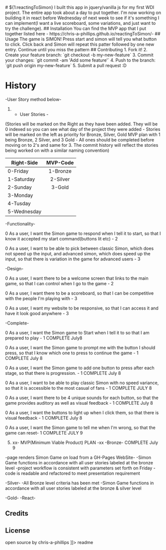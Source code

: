 <snippet>
  <content>
# ${1:reactingToSimon}
I built this app in jquery/vanilla js for my first WDI project. The entire app took about a day to put together. I'm now working on building it in react before Wednesday of next week to see if it's something I can implement(I want a live scoreboard, some variations, and just want to try the challenge).
## Installation
You can find the MVP app that I put together listed here - https://chris-a-phillips.github.io/reactingToSimon/-
## Usage
The game is SIMON! Press start and simon will tell you what button to click. Click back and Simon will repeat this patter followed by one new entry. Continue until you miss the pattern
## Contributing
1. Fork it!
2. Create your feature branch: `git checkout -b my-new-feature`
3. Commit your changes: `git commit -am 'Add some feature'`
4. Push to the branch: `git push origin my-new-feature`
5. Submit a pull request :D

# History

-User Story method below-

1. - User Stories -

<p>(Stories will be marked on the Right as they have been added. They will be 0 indexed so you can see what day of the project they were added - Stories will be marked on the left as priority for Bronze, Silver, Gold MVP plan with 1 being Bronze, 2 Silver, and 3 Gold - All ones should be completed before moving on to 2's and same for 3. The commit history will reflect the stories being worked on with a similar naming convention)</p>

| Right-Side    | MVP-Code      |
| ------------- |:-------------:|
| 0-Friday      | 1-Bronze      |
| 1-Saturday    | 2-Silver      |   
| 2-Sunday      | 3-Gold        |
| 3-Monday
| 4-Tusday
| 5-Wednesday              




-Functionality-

0 As a user, I want the Simon game to respond when I tell it to start, so that I know it accepted my start command(buttons lit etc) - 2

0 As a user, I want to be able to pick between classic Simon, which does not speed up the input, and advanced simon, which does speed up the input, so that there is variation in the game for advanced users - 3


-Design-

0 As a user, I want there to be a welcome screen that links to the main game, so that I can control when I go to the game - 2

0 As a user, I want there to be a scoreboard, so that I can be competitive with the people I'm playing with - 3

0 As a user, I want my website to be responsive, so that I can access it and have it look good anywhere - 3


-Complete-

0 As a user, I want the Simon game to Start when I tell it to so that I am prepared to play - 1 COMPLETE July8

0 As a user, I want the Simon game to prompt me with the button I should press, so that I know which one to press to continue the game - 1 COMPLETE July 8

0 As a user, I want the Simon game to add one button to press after each stage, so that there is progression. - 1 COMPLETE July 8

0 As a user, I want to be able to play classic Simon with no speed variance, so that it is accessible to the most casual of fans - 1 COMPLETE JULY 8

0 As a user, I want there to be 4 unique sounds for each button, so that the game provides auditory as well as visual feedback - 1 COMPLETE July 8

0 As a user, I want the buttons to light up when I click them, so that there is visual feedback - 1 COMPLETE July 8

0 As a user, I want the Simon game to tell me when I'm wrong, so that the game can reset- 1 COMPLETE JULY 9


5. xx- MVP(Minimum Viable Product) PLAN -xx
-Bronze- COMPLETE July 9

-page renders Simon Game on load from a GH-Pages WebSite-
-Simon Game functions in accordance with all user stories labeled at the bronze level
-project workflow is consistent with parameters set forth on Friday
-code is readable and refactored to meet presentation requirement

-Silver-
-All Bronze level criteria has been met
-Simon Game functions in accordance with all user stories labeled at the bronze & silver level


-Gold-
-React-

## Credits

## License
open source by chris-a-phillips
]]></content>
  <tabTrigger>readme</tabTrigger>
</snippet>
